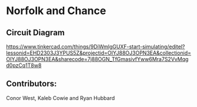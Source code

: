 # Norfolk and Chance

## Circuit Diagram
https://www.tinkercad.com/things/9DiWmlgGUXF-start-simulating/editel?lessonid=EHD2303J3YPUS5Z&projectid=OIYJ88OJ3OPN3EA&collectionid=OIYJ88OJ3OPN3EA&sharecode=7j88OGN_TfGmasivfYww6Mra7S2VvMqgd0pzCq1T8w8

## Contributors:
Conor West, Kaleb Cowie and Ryan Hubbard
